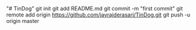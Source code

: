 "# TinDog"  git init git add README.md git commit -m "first commit" git remote add origin https://github.com/jayrajderasari/TinDog.git git push -u origin master 

